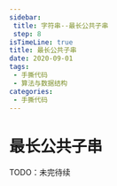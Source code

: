 ```yaml
---
sidebar:
 title: 字符串--最长公共子串
 step: 8
isTimeLine: true
title: 最长公共子串
date: 2020-09-01
tags:
 - 手撕代码
 - 算法与数据结构
categories:
 - 手撕代码
---
```

# 最长公共子串

TODO：未完待续

